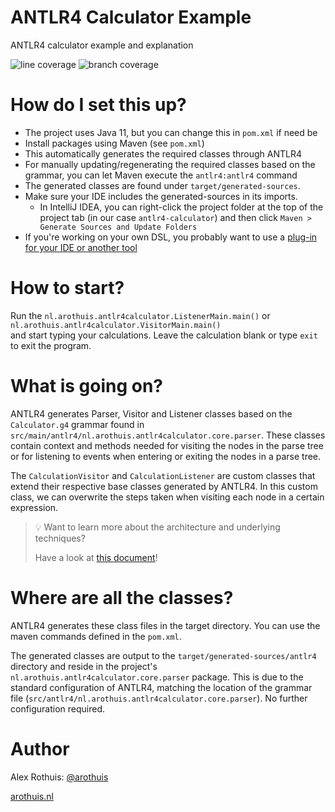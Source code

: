 # ANTLR4 Calculator Example
ANTLR4 calculator example and explanation

![line coverage](.github/badges/jacoco.svg) 
![branch coverage](.github/badges/branches.svg)

# How do I set this up?
* The project uses Java 11, but you can change this in `pom.xml` if need be
* Install packages using Maven (see `pom.xml`)
* This automatically generates
 the required classes through ANTLR4
* For manually updating/regenerating the required classes
 based on the grammar, you can let Maven execute the
 `antlr4:antlr4` command
* The generated classes are found under `target/generated-sources`.
* Make sure your IDE includes the generated-sources in its imports.
    * In IntelliJ IDEA, you can right-click the project folder at the top of the project tab (in our case `antlr4-calculator`)
      and then click `Maven > Generate Sources and Update Folders`
* If you're working on your own DSL, you probably want to use a [plug-in for your IDE or another tool](https://www.antlr.org/tools.html)

# How to start?
Run the `nl.arothuis.antlr4calculator.ListenerMain.main()` or `nl.arothuis.antlr4calculator.VisitorMain.main()`  
and start typing your calculations.
Leave the calculation blank or type `exit` to exit the program.

# What is going on?
ANTLR4 generates Parser, Visitor and Listener
classes based on the `Calculator.g4` grammar
found in `src/main/antlr4/nl.arothuis.antlr4calculator.core.parser`.
These classes contain context and methods needed
for visiting the nodes in the parse tree or
for listening to events when entering or exiting
the nodes in a parse tree.

The `CalculationVisitor` and `CalculationListener` 
are custom classes that extend their respective 
base classes generated by ANTLR4. In this custom class,
we can overwrite the steps taken when visiting each node
in a certain expression.

> 💡 Want to learn more about the architecture
> and underlying techniques? 
> 
> Have a look at [this document](./architecture.md)!


# Where are all the classes?
ANTLR4 generates these class files
in the target directory. You can use the
maven commands defined in the `pom.xml`.

The generated classes are output to the `target/generated-sources/antlr4` directory
and reside in the project's `nl.arothuis.antlr4calculator.core.parser` package.
This is due to the standard configuration of ANTLR4,
matching the location of the grammar file 
(`src/antlr4/nl.arothuis.antlr4calculator.core.parser`).
No further configuration required.

# Author
Alex Rothuis: [@arothuis](https://twitter.com/arothuis)

[arothuis.nl](http://arothuis.nl)
